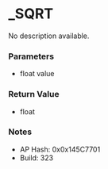 # _SQRT

No description available.

### Parameters
* float value

### Return Value
* float

### Notes
* AP Hash: 0x0x145C7701
* Build: 323

